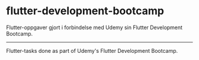# flutter-development-bootcamp

Flutter-oppgaver gjort i forbindelse med Udemy sin Flutter Development Bootcamp. 

---

Flutter-tasks done as part of Udemy's Flutter Development Bootcamp. 
